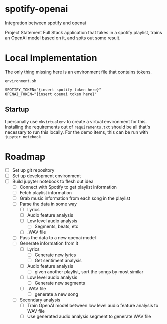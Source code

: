 # spotify-openai
Integration between spotify and openai


Project Statement
Full Stack application that takes in a spotify playlist, trains an OpenAI model based on it, and spits out some result.

# Local Implementation
The only thing missing here is an environment file that contains tokens.

`environment.sh`
```
SPOTIFY_TOKEN="{insert spotify token here}"
OPENAI_TOKEN="{insert openai token here}"
```

## Startup
I personally use `mkvirtualenv` to create a virtual environment for this. Installing the requirements out of `requirements.txt` should be all that's necessary to run this locally.
For the demo items, this can be run with
`jupyter notebook`


# Roadmap
- [ ] Set up git repository
- [ ] Set up development environment
- [ ] Build jupyter notebook to flesh out idea
	- [ ] Connect with Spotify to get playlist information
	- [ ] Fetch playlist information
	- [ ] Grab music information from each song in the playlist
	- [ ] Parse the data in some way
		- [ ] Lyrics
		- [ ] Audio feature analysis
		- [ ] Low level audio analysis 
			- [ ] Segments, beats, etc
		- [ ] .WAV file
	- [ ] Pass the data to a new openai model
	- [ ] Generate information from it
		- [ ] Lyrics
			- [ ] Generate new lyrics
			- [ ] Get sentiment analysis
		- [ ] Audio feature analysis
			- [ ] given another playlist, sort the songs by most similar
		- [ ] Low level audio analysis
			- [ ] Generate new segments
		- [ ] .WAV file
			- [ ] generate a new song
	- [ ] Secondary analysis
		- [ ] Train OpenAI model between low level audio feature analysis to WAV file
		- [ ] Use generated audio analysis segment to generate WAV file
